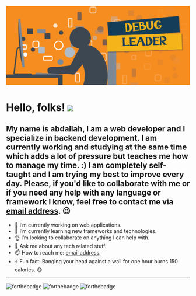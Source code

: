 ![picture](https://github.com/debugleader/debugleader/blob/master/work.png)
------
Hello, folks! <img src="https://raw.githubusercontent.com/MartinHeinz/MartinHeinz/master/wave.gif" width="30px">
======
My name is abdallah, I am a web developer and I specialize in backend development. I am currently working and studying at the same time which adds a lot of pressure but teaches me how to manage my time. :) I am completely self-taught and I am trying my best to improve every day. Please, if you'd like to collaborate with me or if you need any help with any language or framework I know, feel free to contact me via [email address](mailto:alkhassakyabdallah@gmail.com). :wink:
---
- 🔭 I’m currently working on web applications.
- 🌱 I’m currently learning new frameworks and technologies.
- :ok_hand: I’m looking to collaborate on anything I can help with.
- 💬 Ask me about any tech related stuff.
- 📫 How to reach me: [email address](mailto:alkhassakyabdallah@gmail.com).
- ⚡ Fun fact: Banging your head against a wall for one hour burns 150 calories. :mask:
---
![forthebadge](https://forthebadge.com/images/badges/built-by-developers.svg)
![forthebadge](https://forthebadge.com/images/badges/makes-people-smile.svg)
![forthebadge](https://forthebadge.com/images/badges/powered-by-jeffs-keyboard.svg)
